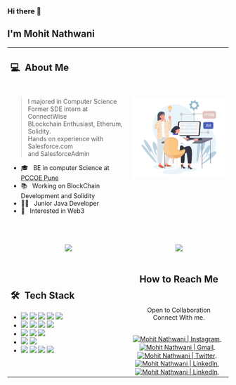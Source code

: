 ### Hi there 👋

## I'm Mohit Nathwani
<!-- ![](https://komarev.com/ghpvc/?username=your-Mohit15985001&color=0069b4) -->
<!---
<p align="center">
  <a href="https://github.com/Mohit15985001">
    <kbd><img height="200em" width="200em" src="images/me.svg" alt="me"/></kbd>
  </a>
</p>
--->
<table width="100%">
  <tr>
    <td width="55%">
      <h2> 💻 &nbsp;About Me </h2>
      <br>
      <blockquote>
        <p> 
          I majored in Computer Science 
          <br>
          Former SDE intern at ConnectWise
          <br>
          BLockchain Enthusiast, Etherum, Solidity.
          <br>
          Hands on experience with Salesforce.com 
          <br>
          and SalesforceAdmin
        </p>
      </blockquote>
       <ul>
        <li>🎓 &nbsp; BE in computer Science at <a href="http://www.pccoepune.com/">PCCOE Pune</a></li>
        <li>📚 &nbsp; Working on BlockChain Development and Solidity</li>
        <li>👩‍💻 &nbsp; Junior Java Developer </li>
        <li>🤔 &nbsp; Interested in Web3</li>
       </ul>
       <br>
    </td>
    <td width="45%">
     <p align="center">
      <a href="https://github.com/Mohit15985001">
       <img src="images/java-python-developer.png"/>
      </a>
     </p>
    </td>
  </tr>
  <tr>
    <td width="55%">
      <p align="center">
        <br>
        <img height="180em" src="https://github-readme-stats-eight-theta.vercel.app/api?username=Mohit15985001&show_icons=true&theme=light&include_all_commits=true&count_private=true"/>
      </p>
    </td>
    <td width="45%">
      <p align="center">
        <br>
        <img height="165em" src="https://github-readme-stats.vercel.app/api/top-langs/?username=Mohit15985001&theme=light&layout=compact"/>
      </p>
    </td>
  </tr>
  <tr>
   <td width="55%">
     <h2> 🛠 &nbsp;Tech Stack</h2>
     <ul>
      <li>
<!--         <img src="https://img.shields.io/badge/-C-05122A?style=flat&logo=C"/> -->
<!--         <img src="https://img.shields.io/badge/-C++-05122A?style=flat&logo=C%2B%2B"/> -->
        <img src="https://img.shields.io/badge/-Java-05122A?style=flat&logo=java"/>
        <img src="https://img.shields.io/badge/-BlockChain-05122A?style=flat"/>
        <img src="https://img.shields.io/badge/-Solidity-05122A?style=flat"/>
        <img src="https://img.shields.io/badge/-Ethereum-05122A?style=flat"/>
        <img src="https://img.shields.io/badge/-SalesForce-05122A?style=flat"/>
<!--         <img src="https://img.shields.io/badge/-R-05122A?style=flat&logo=R&logoColor=276DC3"/> -->
<!--         <img src="https://img.shields.io/badge/-Markdown-05122A?style=flat&logo=markdown"/> -->
<!--         <img src="https://img.shields.io/badge/-LaTEX-05122A?style=flat&logo=latex"/> -->
      </li>
<!--       <li> -->
<!--         <img src="https://img.shields.io/badge/-Spring-05122A?style=flat&logo=spring"/> -->
<!--         <img src="https://img.shields.io/badge/-Django-05122A?style=flat&logo=django"/>
        <img src="https://img.shields.io/badge/-Flask-05122A?style=flat&logo=flask"/> -->
<!--       </li> -->
<!--       <li> -->
<!--         <img src="https://img.shields.io/badge/-Matlab-05122A?style=flat&logo=matlab"/> -->
<!--         <img src="https://img.shields.io/badge/-Octave-05122A?style=flat&logo=octave"/>   -->
<!--       </li> -->
      <li>
        <img src="https://img.shields.io/badge/-HTML-05122A?style=flat&logo=HTML5"/>
        <img src="https://img.shields.io/badge/-CSS-05122A?style=flat&logo=CSS3"/>
        <img src="https://img.shields.io/badge/-JavaScript-05122A?style=flat&logo=javascript"/>
        <img src="https://img.shields.io/badge/-Bootstrap-05122A?style=flat&logo=bootstrap"/>
<!--         <img src="https://img.shields.io/badge/-JQuery-05122A?style=flat&logo=jquery"/> -->
      </li>
      <li>
<!--         <img src="https://img.shields.io/badge/-Linux-05122A?style=flat&logo=linux"/> -->
        <img src="https://img.shields.io/badge/-Git-05122A?style=flat&logo=git"/>
        <img src="https://img.shields.io/badge/-Github-05122A?style=flat&logo=github"/>
        <img src="https://img.shields.io/badge/-Gitlab-05122A?style=flat&logo=gitlab"/>
      </li>
      <li>
        <img src="https://img.shields.io/badge/-MySql-05122A?style=flat&logo=mysql"/>
        <img src="https://img.shields.io/badge/-SQLite-05122A?style=flat&logo=sqlite"/>
      </li>
      <li>
        <img src="https://img.shields.io/badge/-IntelliJ-05122A?style=flat&logo=intellijidea"/>
<!--         <img src="https://img.shields.io/badge/-PyCharm-05122A?style=flat&logo=pycharm"/> -->
        <img src="https://img.shields.io/badge/-VS%20Code-05122A?style=flat&logo=visual-studio-code&logoColor=007ACC"/>
        <img src="https://img.shields.io/badge/-Jupyter-05122A?style=flat&logo=jupyter"/>
        <img src="https://img.shields.io/badge/-Google Colab-05122A?style=flat&logo=googlecolab"/>
      </li>
     </ul>
   </td>
   <td width="45%">
    <div align="center">
      <h2><b>How to Reach Me</b></h2>
      <br>
      <p>Open to Collaboration 
        <br>Connect With me.
      </p>
      <br>
      <a href="https://www.instagram.com/taabannn/" target="_blank">
<!--       <img align="center" alt="Mohit Nathwani | Instagram" width="30em" src="https://img.icons8.com/ios-glyphs/50/000000/instagram-new.png" /> -->
<!--         <img src="https://img.icons8.com/ios/50/22C3E6/instagram-new--v1.png"/> -->
        <img align="center" alt="Mohit Nathwani | Instagram" width="30em" src="https://img.icons8.com/ios/50/22C3E6/instagram-new--v1.png"/>
      </a> &nbsp;&nbsp;
      <a href="mailto:nathwanimohit15@gmail.com" >
      <img align="center" alt="Mohit Nathwani | Gmail" width="30em" src="https://img.icons8.com/ios-filled/50/22C3E6/gmail.png" />
      </a> &nbsp;&nbsp;
      <a href="https://join.skype.com/invite/oJPb3eoBcLa3" >
      <img align="center" alt="Mohit Nathwani | Twitter" width="30em" src="https://img.icons8.com/ios-filled/50/22C3E6/twitter.png" />
      </a> &nbsp;&nbsp;
      <a href="https://www.linkedin.com/in/TabanSoleymani/" >
      <img align="center" alt="Mohit Nathwani | LinkedIn" width="30em" src="https://img.icons8.com/ios-filled/50/22C3E6/linkedin-circled--v1.png" />
      </a> &nbsp;&nbsp;
      <a href="https://www.pinterest.com/tabansly78/" >
      <img align="center" alt="Mohit Nathwani | LinkedIn" width="30em" src="https://img.icons8.com/ios-glyphs/50/000000/pinterest.png" />
      </a> &nbsp;&nbsp;
      <br>
    </div>
   </td>
  </tr>
</table>

<!---
Taabannn/Taabannn is a ✨ special ✨ repository because its `README.md` (this file) appears on your GitHub profile.
You can click the Preview link to take a look at your changes.
--->

